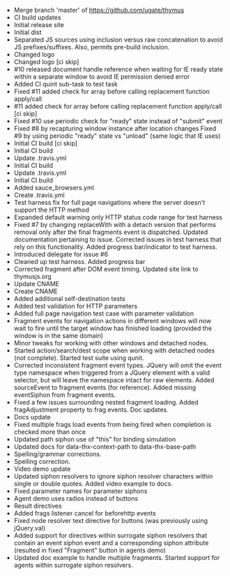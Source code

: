 <!-- Commit 5d3e44a3217b44adff58cefab26bf5a3b16aff15 -->
  * Merge branch 'master' of https://github.com/ugate/thymus
  * CI build updates
  * Initial release site
  * Initial dist
  * Separated JS sources using inclusion versus raw concatenation to avoid JS prefixes/suffixes. Also, permits pre-build inclusion.
  * Changed logo
  * Changed logo [ci skip]
  * #10 released document handle reference when waiting for IE ready state within a separate window to avoid IE permission denied error
  * Added CI quint sub-task to test task
  * Fixed #11 added check for array before calling replacement function apply/call
  * #11 added check for array before calling replacement function apply/call [ci skip]
  * Fixed #10 use periodic check for "ready" state instead of "submit" event
  * Fixed #8 by recapturing window instance after location changes Fixed #9 by using periodic "ready" state vs "unload" (same logic that IE uses)
  * Initial CI build [ci skip]
  * Initial CI build
  * Update .travis.yml
  * Initial CI build
  * Update .travis.yml
  * Initial CI build
  * Added sauce_browsers.yml
  * Create .travis.yml
  * Test harness fix for full page navigations where the server doesn't support the HTTP method
  * Expanded default warning only HTTP status code range for test harness
  * Fixed #7 by changing replaceWith with a detach version that performs removal only after the final fragments event is dispatched. Updated documentation pertaining to issue. Corrected issues in test harness that rely on this functionality. Added progress bar/indicator to test harness.
  * Introduced delegate for issue #6
  * Cleaned up test harness. Added progress bar
  * Corrected fragment after DOM event timing. Updated site link to thymusjs.org
  * Update CNAME
  * Create CNAME
  * Added additional self-destination tests
  * Added test validation for HTTP parameters
  * Added full page navigation test case with parameter validation
  * Fragment events for navigation actions in different windows will now wait to fire until the target window has finished loading (provided the window is in the same domain)
  * Minor tweaks for working with other windows and detached nodes.
  * Started action/search/dest scope when working with detached nodes (not complete). Started test suite using qunit.
  * Corrected inconsistent fragment event types. JQuery will omit the event type namespace when triggered from a JQuery element with a valid selector, but will leave the namespace intact for raw elements. Added sourceEvent to fragment events (for reference). Added missing eventSiphon from fragment events.
  * Fixed a few issues surrounding nested fragment loading. Added fragAdjustment property to frag events. Doc updates.
  * Docs update
  * Fixed multiple frags load events from being fired when completion is checked more than once
  * Updated path siphon use of "this" for binding simulation
  * Updated docs for data-thx-context-path to data-thx-base-path
  * Spelling/grammar corrections.
  * Spelling correction.
  * Video demo update
  * Updated siphon resolvers to ignore siphon resolver characters within single or double quotes. Added video example to docs.
  * Fixed parameter names for parameter siphons
  * Agent demo uses radios instead of buttons
  * Result directives
  * Added frags listener cancel for beforehttp events
  * Fixed node resolver text directive for buttons (was previously using jQuery.val)
  * Added support for directives within surrogate siphon resolvers that contain an event siphon event and a corresponding siphon attribute (resulted in fixed "Fragment" button in agents demo)
  * Updated doc example to handle multiple fragments. Started support for agents within surrogate siphon resolvers.